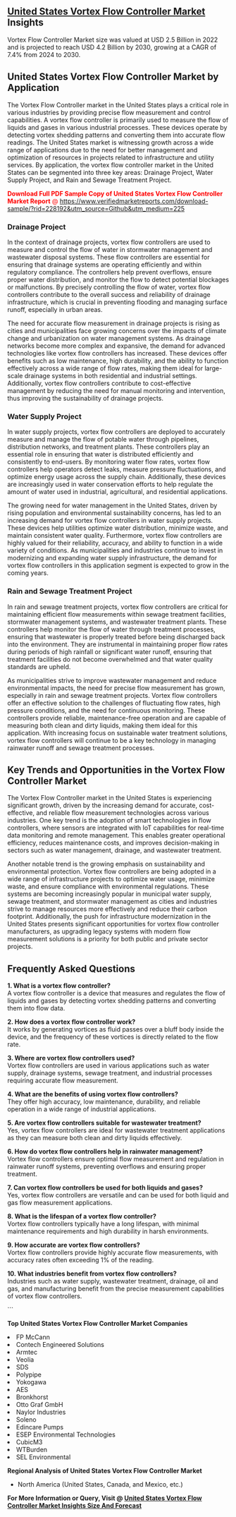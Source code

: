 <h2><a href="https://www.verifiedmarketreports.com/download-sample/?rid=228192&amp;utm_source=Github&amp;utm_medium=225" target="_blank">United States Vortex Flow Controller Market</a> Insights</h2><p>Vortex Flow Controller Market size was valued at USD 2.5 Billion in 2022 and is projected to reach USD 4.2 Billion by 2030, growing at a CAGR of 7.4% from 2024 to 2030.</p><p> <h2>United States Vortex Flow Controller Market by Application</h2> <p>The Vortex Flow Controller market in the United States plays a critical role in various industries by providing precise flow measurement and control capabilities. A vortex flow controller is primarily used to measure the flow of liquids and gases in various industrial processes. These devices operate by detecting vortex shedding patterns and converting them into accurate flow readings. The United States market is witnessing growth across a wide range of applications due to the need for better management and optimization of resources in projects related to infrastructure and utility services. By application, the vortex flow controller market in the United States can be segmented into three key areas: Drainage Project, Water Supply Project, and Rain and Sewage Treatment Project. <p><span class=""><span style="color: #ff0000;"><strong>Download Full PDF Sample Copy of United States Vortex Flow Controller Market Report</strong> @ </span><a href="https://www.verifiedmarketreports.com/download-sample/?rid=228192&amp;utm_source=Github&amp;utm_medium=225" target="_blank">https://www.verifiedmarketreports.com/download-sample/?rid=228192&amp;utm_source=Github&amp;utm_medium=225</a></span></p> <h3>Drainage Project</h3> <p>In the context of drainage projects, vortex flow controllers are used to measure and control the flow of water in stormwater management and wastewater disposal systems. These flow controllers are essential for ensuring that drainage systems are operating efficiently and within regulatory compliance. The controllers help prevent overflows, ensure proper water distribution, and monitor the flow to detect potential blockages or malfunctions. By precisely controlling the flow of water, vortex flow controllers contribute to the overall success and reliability of drainage infrastructure, which is crucial in preventing flooding and managing surface runoff, especially in urban areas.</p> <p>The need for accurate flow measurement in drainage projects is rising as cities and municipalities face growing concerns over the impacts of climate change and urbanization on water management systems. As drainage networks become more complex and expansive, the demand for advanced technologies like vortex flow controllers has increased. These devices offer benefits such as low maintenance, high durability, and the ability to function effectively across a wide range of flow rates, making them ideal for large-scale drainage systems in both residential and industrial settings. Additionally, vortex flow controllers contribute to cost-effective management by reducing the need for manual monitoring and intervention, thus improving the sustainability of drainage projects.</p> <h3>Water Supply Project</h3> <p>In water supply projects, vortex flow controllers are deployed to accurately measure and manage the flow of potable water through pipelines, distribution networks, and treatment plants. These controllers play an essential role in ensuring that water is distributed efficiently and consistently to end-users. By monitoring water flow rates, vortex flow controllers help operators detect leaks, measure pressure fluctuations, and optimize energy usage across the supply chain. Additionally, these devices are increasingly used in water conservation efforts to help regulate the amount of water used in industrial, agricultural, and residential applications.</p> <p>The growing need for water management in the United States, driven by rising population and environmental sustainability concerns, has led to an increasing demand for vortex flow controllers in water supply projects. These devices help utilities optimize water distribution, minimize waste, and maintain consistent water quality. Furthermore, vortex flow controllers are highly valued for their reliability, accuracy, and ability to function in a wide variety of conditions. As municipalities and industries continue to invest in modernizing and expanding water supply infrastructure, the demand for vortex flow controllers in this application segment is expected to grow in the coming years.</p> <h3>Rain and Sewage Treatment Project</h3> <p>In rain and sewage treatment projects, vortex flow controllers are critical for maintaining efficient flow measurements within sewage treatment facilities, stormwater management systems, and wastewater treatment plants. These controllers help monitor the flow of water through treatment processes, ensuring that wastewater is properly treated before being discharged back into the environment. They are instrumental in maintaining proper flow rates during periods of high rainfall or significant water runoff, ensuring that treatment facilities do not become overwhelmed and that water quality standards are upheld.</p> <p>As municipalities strive to improve wastewater management and reduce environmental impacts, the need for precise flow measurement has grown, especially in rain and sewage treatment projects. Vortex flow controllers offer an effective solution to the challenges of fluctuating flow rates, high pressure conditions, and the need for continuous monitoring. These controllers provide reliable, maintenance-free operation and are capable of measuring both clean and dirty liquids, making them ideal for this application. With increasing focus on sustainable water treatment solutions, vortex flow controllers will continue to be a key technology in managing rainwater runoff and sewage treatment processes.</p> <h2>Key Trends and Opportunities in the Vortex Flow Controller Market</h2> <p>The Vortex Flow Controller market in the United States is experiencing significant growth, driven by the increasing demand for accurate, cost-effective, and reliable flow measurement technologies across various industries. One key trend is the adoption of smart technologies in flow controllers, where sensors are integrated with IoT capabilities for real-time data monitoring and remote management. This enables greater operational efficiency, reduces maintenance costs, and improves decision-making in sectors such as water management, drainage, and wastewater treatment.</p> <p>Another notable trend is the growing emphasis on sustainability and environmental protection. Vortex flow controllers are being adopted in a wide range of infrastructure projects to optimize water usage, minimize waste, and ensure compliance with environmental regulations. These systems are becoming increasingly popular in municipal water supply, sewage treatment, and stormwater management as cities and industries strive to manage resources more effectively and reduce their carbon footprint. Additionally, the push for infrastructure modernization in the United States presents significant opportunities for vortex flow controller manufacturers, as upgrading legacy systems with modern flow measurement solutions is a priority for both public and private sector projects.</p> <h2>Frequently Asked Questions</h2> <p><strong>1. What is a vortex flow controller?</strong><br>A vortex flow controller is a device that measures and regulates the flow of liquids and gases by detecting vortex shedding patterns and converting them into flow data.</p> <p><strong>2. How does a vortex flow controller work?</strong><br>It works by generating vortices as fluid passes over a bluff body inside the device, and the frequency of these vortices is directly related to the flow rate.</p> <p><strong>3. Where are vortex flow controllers used?</strong><br>Vortex flow controllers are used in various applications such as water supply, drainage systems, sewage treatment, and industrial processes requiring accurate flow measurement.</p> <p><strong>4. What are the benefits of using vortex flow controllers?</strong><br>They offer high accuracy, low maintenance, durability, and reliable operation in a wide range of industrial applications.</p> <p><strong>5. Are vortex flow controllers suitable for wastewater treatment?</strong><br>Yes, vortex flow controllers are ideal for wastewater treatment applications as they can measure both clean and dirty liquids effectively.</p> <p><strong>6. How do vortex flow controllers help in rainwater management?</strong><br>Vortex flow controllers ensure optimal flow measurement and regulation in rainwater runoff systems, preventing overflows and ensuring proper treatment.</p> <p><strong>7. Can vortex flow controllers be used for both liquids and gases?</strong><br>Yes, vortex flow controllers are versatile and can be used for both liquid and gas flow measurement applications.</p> <p><strong>8. What is the lifespan of a vortex flow controller?</strong><br>Vortex flow controllers typically have a long lifespan, with minimal maintenance requirements and high durability in harsh environments.</p> <p><strong>9. How accurate are vortex flow controllers?</strong><br>Vortex flow controllers provide highly accurate flow measurements, with accuracy rates often exceeding 1% of the reading.</p> <p><strong>10. What industries benefit from vortex flow controllers?</strong><br>Industries such as water supply, wastewater treatment, drainage, oil and gas, and manufacturing benefit from the precise measurement capabilities of vortex flow controllers.</p> ```</p><p><strong>Top United States Vortex Flow Controller Market Companies</strong></p><div data-test-id=""><p><li>FP McCann</li><li> Contech Engineered Solutions</li><li> Armtec</li><li> Veolia</li><li> SDS</li><li> Polypipe</li><li> Yokogawa</li><li> AES</li><li> Bronkhorst</li><li> Otto Graf GmbH</li><li> Naylor Industries</li><li> Soleno</li><li> Edincare Pumps</li><li> ESEP Environmental Technologies</li><li> CubicM3</li><li> WTBurden</li><li> SEL Environmental</li></p><div><strong>Regional Analysis of&nbsp;United States Vortex Flow Controller Market</strong></div><ul><li dir="ltr"><p dir="ltr">North America&nbsp;(United States, Canada, and Mexico, etc.)</p></li></ul><p><strong>For More Information or Query, Visit @&nbsp;</strong><strong><a href="https://www.verifiedmarketreports.com/product/vortex-flow-controller-market/?utm_source=Github&amp;utm_medium=225" target="_blank">United States Vortex Flow Controller Market Insights Size And Forecast</a></strong></p></div>
